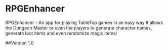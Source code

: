 # RPGEnhancer
RPGEnhancer - An app for playing TableTop games in an easy way
It allows the Dungeon Master or even the players to generate character names, generate loot items and even randomize magic items!

##Version 1.0
